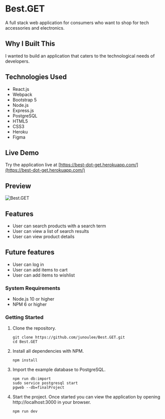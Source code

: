 # Best.GET

A full stack web application for consumers who want to shop for tech accessories and electronics.

## Why I Built This

I wanted to build an application that caters to the technological needs of developers.

## Technologies Used

- React.js
- Webpack
- Bootstrap 5
- Node.js
- Express.js
- PostgreSQL
- HTML5
- CSS3
- Heroku
- Figma

## Live Demo

Try the application live at [https://best-dot-get.herokuapp.com/](https://best-dot-get.herokuapp.com/)

## Preview

![Best.GET](server/public/images/best.get.gif)


## Features

- User can search products with a search term
- User can view a list of search results
- User can view product details

## Future features

- User can log in
- User can add items to cart
- User can add items to wishlist

### System Requirements

- Node.js 10 or higher
- NPM 6 or higher

### Getting Started

1. Clone the repository.

    ```shell
    git clone https://github.com/junoulee/Best.GET.git
    cd Best.GET
    ```

1. Install all dependencies with NPM.

    ```shell
    npm install
    ```

1. Import the example database to PostgreSQL.

    ```shell
    npm run db:import
    sudo service postgresql start
    pgweb --db=finalProject
    ```

1. Start the project. Once started you can view the application by opening http://localhost:3000 in your browser.

    ```shell
    npm run dev
    ```
